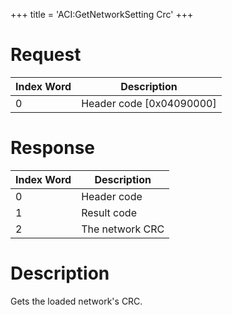 +++
title = 'ACI:GetNetworkSetting Crc'
+++

# Request

| Index Word | Description                |
|------------|----------------------------|
| 0          | Header code \[0x04090000\] |

# Response

| Index Word | Description     |
|------------|-----------------|
| 0          | Header code     |
| 1          | Result code     |
| 2          | The network CRC |

# Description

Gets the loaded network's CRC.
